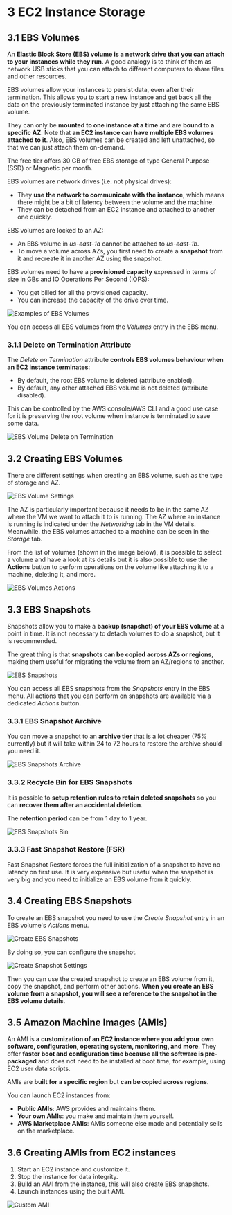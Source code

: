 # 3 EC2 Instance Storage

## 3.1 EBS Volumes

An **Elastic Block Store (EBS) volume is a network drive that you can attach to your instances while they run**. A good analogy is to think of them as network USB sticks that you can attach to different computers to share files and other resources.

EBS volumes allow your instances to persist data, even after their termination. This allows you to start a new instance and get back all the data on the previously terminated instance by just attaching the same EBS volume.

They can only be **mounted to one instance at a time** and are **bound to a specific AZ**. Note that **an EC2 instance can have multiple EBS volumes attached to it**. Also, EBS volumes can be created and left unattached, so that we can just attach them on-demand.

The free tier offers 30 GB of free EBS storage of type General Purpose (SSD) or Magnetic per month.

EBS volumes are network drives (i.e. not physical drives):
- They **use the network to communicate with the instance**, which means there might be a bit of latency between the volume and the machine.
- They can be detached from an EC2 instance and attached to another one quickly.

EBS volumes are locked to an AZ:
- An EBS volume in *us-east-1a* cannot be attached to *us-east-1b*.
- To move a volume across AZs, you first need to create a **snapshot** from it and recreate it in another AZ using the snapshot.

EBS volumes need to have a **provisioned capacity** expressed in terms of size in GBs and IO Operations Per Second (IOPS):
- You get billed for all the provisioned capacity.
- You can increase the capacity of the drive over time.

![Examples of EBS Volumes](/assets/aws-certified-developer-associate/ebs_volumes.png "Examples of EBS Volumes")

You can access all EBS volumes from the *Volumes* entry in the EBS menu.

### 3.1.1 Delete on Termination Attribute

The *Delete on Termination* attribute **controls EBS volumes behaviour when an EC2 instance terminates**:
- By default, the root EBS volume is deleted (attribute enabled).
- By default, any other attached EBS volume is not deleted (attribute disabled).

This can be controlled by the AWS console/AWS CLI and a good use case for it is preserving the root volume when instance is terminated to save some data.

![EBS Volume Delete on Termination](/assets/aws-certified-developer-associate/ebs_volume_delete_on_termination.png "EBS Volume Delete on Termination")

## 3.2 Creating EBS Volumes

There are different settings when creating an EBS volume, such as the type of storage and AZ.

![EBS Volume Settings](/assets/aws-certified-developer-associate/ebs_volume_settings.png "EBS Volume Settings")

The AZ is particularly important because it needs to be in the same AZ where the VM we want to attach it to is running. The AZ where an instance is running is indicated under the *Networking* tab in the VM details. Meanwhile. the EBS volumes attached to a machine can be seen in the *Storage* tab.

From the list of volumes (shown in the image below), it is possible to select a volume and have a look at its details but it is also possible to use the **Actions** button to perform operations on the volume like attaching it to a machine, deleting it, and more.

![EBS Volumes Actions](/assets/aws-certified-developer-associate/ebs_volumes_actions.png "EBS Volumes Actions")

## 3.3 EBS Snapshots

Snapshots allow you to make a **backup (snapshot) of your EBS volume** at a point in time. It is not necessary to detach volumes to do a snapshot, but it is recommended.

The great thing is that **snapshots can be copied across AZs or regions**, making them useful for migrating the volume from an AZ/regions to another.

![EBS Snapshots](/assets/aws-certified-developer-associate/ebs_snapshots.png "EBS Snapshots")

You can access all EBS snapshots from the *Snapshots* entry in the EBS menu. All actions that you can perform on snapshots are available via a dedicated *Actions* button.

### 3.3.1 EBS Snapshot Archive

You can move a snapshot to an **archive tier** that is a lot cheaper (75% currently) but it will take within 24 to 72 hours to restore the archive should you need it.

![EBS Snapshots Archive](/assets/aws-certified-developer-associate/ebs_snapshots_archive.png "EBS Snapshots Archive")

### 3.3.2 Recycle Bin for EBS Snapshots

It is possible to **setup retention rules to retain deleted snapshots** so you can **recover them after an accidental deletion**.

The **retention period** can be from 1 day to 1 year.

![EBS Snapshots Bin](/assets/aws-certified-developer-associate/ebs_snapshots_bin.png "EBS Snapshots Bin")

### 3.3.3 Fast Snapshot Restore (FSR)

Fast Snapshot Restore forces the full initialization of a snapshot to have no latency on  first use. It is very expensive but useful when the snapshot is very big and you need to initialize an EBS volume from it quickly.

## 3.4 Creating EBS Snapshots

To create an EBS snapshot you need to use the *Create Snapshot* entry in an EBS volume's *Actions* menu.

![Create EBS Snapshots](/assets/aws-certified-developer-associate/create_ebs_snapshot.png "Create EBS Snapshots")

By doing so, you can configure the snapshot.

![Create Snapshot Settings](/assets/aws-certified-developer-associate/ebs_snapshot_settings.png "EBS Snapshot Settings")

Then you can use the created snapshot to create an EBS volume from it, copy the snapshot, and perform other actions. **When you create an EBS volume from a snapshot, you will see a reference to the snapshot in the EBS volume details**.

## 3.5 Amazon Machine Images (AMIs)

An AMI is **a customization of an EC2 instance where you add your own software, configuration, operating system, monitoring, and more**. They offer **faster boot and configuration time because all the software is pre-packaged** and does not need to be installed at boot time, for example, using EC2 user data scripts.

AMIs are **built for a specific region** but **can be copied across regions**.

You can launch EC2 instances from:
- **Public AMIs**: AWS provides and maintains them.
- **Your own AMIs**: you make and maintain them yourself.
- **AWS Marketplace AMIs**: AMIs someone else made and potentially sells on the marketplace.

## 3.6 Creating AMIs from EC2 instances

1. Start an EC2 instance and customize it.
2. Stop the instance for data integrity.
3. Build an AMI from the instance, this will also create EBS snapshots.
4. Launch instances using the built AMI.

![Custom AMI](/assets/aws-certified-developer-associate/custom_ami.png "Custom AMI")
